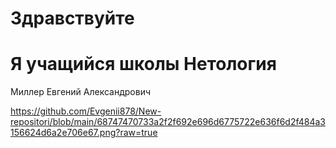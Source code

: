 # Здравствуйте 
# Я учащийся школы Нетология
Миллер Евгений Александрович


https://github.com/Evgenii878/New-repositori/blob/main/68747470733a2f2f692e696d6775722e636f6d2f484a3156624d6a2e706e67.png?raw=true
